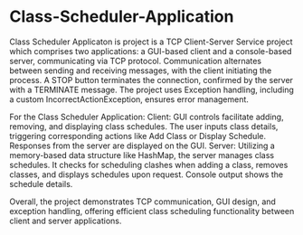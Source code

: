 # Class-Scheduler-Application

Class Scheduler Applicaton is project is a TCP Client-Server Service project which comprises two applications: a GUI-based client and a console-based server, communicating via TCP protocol. Communication alternates between sending and receiving messages, with the client initiating the process. A STOP button terminates the connection, confirmed by the server with a TERMINATE message. The project uses Exception handling, including a custom IncorrectActionException, ensures error management.

For the Class Scheduler Application:
Client: GUI controls facilitate adding, removing, and displaying class schedules. The user inputs class details, triggering corresponding actions like Add Class or Display Schedule. Responses from the server are displayed on the GUI.
Server: Utilizing a memory-based data structure like HashMap, the server manages class schedules. It checks for scheduling clashes when adding a class, removes classes, and displays schedules upon request. Console output shows the schedule details.

Overall, the project demonstrates TCP communication, GUI design, and exception handling, offering efficient class scheduling functionality between client and server applications.





